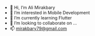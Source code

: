- 👋 Hi, I’m Ali Mirakbary
- 👀 I’m interested in Mobile Development
- 🌱 I’m currently learning Flutter
- 💞️ I’m looking to collaborate on ...
- 📫 mirakbary79@gmail.com
<!---
sed4l1/sed4l1 is a ✨ special ✨ repository because its `README.md` (this file) appears on your GitHub profile.
You can click the Preview link to take a look at your changes.
--->
